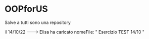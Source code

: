 # OOPforUS


Salve a tutti sono una repository


il 14/10/22 ---> Elisa ha caricato nomeFile: " Esercizio TEST 14/10 "
